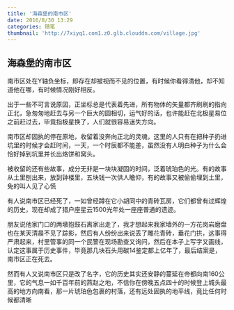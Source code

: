 ```yaml
---
title: '海森堡的南市区'
date: 2016/8/30 13:29
categories: 随笔
thumbnail: 'http://7xiyq1.com1.z0.glb.clouddn.com/village.jpg'
---
```


## 海森堡的南市区


南市区处在Y轴负坐标，即存在却被视而不见的位置，有时候你看得清他，却不知道他在哪，有时候情况刚好相反。

出于一些不可言说原因，正坐标总是代表着先进，所有物体的矢量都齐刷刷的指向正北，急匆匆地赶去与另一个巨大的圆相切，运气好的话，也许能赶在北极星易位之前赶过去，毕竟指极星换了，人们就很容易迷失方向。

南市区却固执的停在原地，收留着没奔向正北的灵魂，这里的人只有在把种子扔进坑里的时候才会赶时间，一天，一个时辰都不能差，虽然没有人明白种子为什么会恰好掉到坑里并长出烙饼和窝头。

被收留的还有些故事，成分无非是一块块凝固的时间，泛着琥珀色的光。有的故事从土里刨出来，放到钟楼里，五块钱一次供人瞻仰，有的故事又被偷偷埋到土里，免的叫人见了心慌

有人说南市区已经死了，一如曾经蹲在它小胡同中的青砖瓦房，它们都曾有过辉煌的历史，现在却成了猎户座星云1500光年处一座座普通的遗迹。

朋友说他家门口的两墩抱鼓石离家出走了，我才想起来我家墙外的一方花岗岩磨盘也在某天清晨不见了踪影，然后有人纷纷出来说丢了雕花青砖，垂花门拱，这事得严肃起来，村里管事的同一个民警在现场勘查又询问，然后在本子上写字又画线，认定这事属于历史事件，毕竟那几块石头用碳14鉴定都上亿年了，最后结案是，南市区正在死去。

然而有人又说南市区只是改了名字，它的历史其实还安静的蔓延在帝都向南160公里，它的气息一如千百年前的燕赵之地，不信你在傍晚五点四十的时候登上城头最高的地方向南看，那一片琥珀色包裹的村落，还有远处固执的地平线，竟比任何时候都清晰